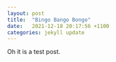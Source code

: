 ```yaml
---
layout: post
title:  "Bingo Bango Bongo"
date:   2021-12-18 20:17:56 +1100
categories: jekyll update
---
```

Oh it is a test post.
